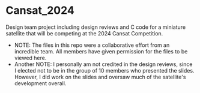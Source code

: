 # Cansat_2024
Design team project including design reviews and C code for a miniature satellite that will be competing at the 2024 Cansat Competition.
* NOTE: The files in this repo were a collaborative effort from an incredible team. All members have given permission for the files to be viewed here.
* Another NOTE: I personally am not credited in the design reviews, since I elected not to be in the group of 10 members who presented the slides. However, I did work on the slides and oversaw much of the satellite's development overall. 

